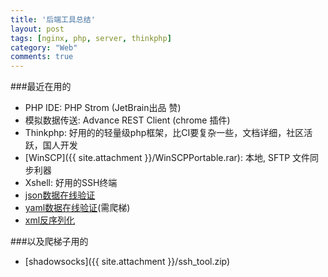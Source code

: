 ```yaml
---
title: '后端工具总结'
layout: post
tags: [nginx, php, server, thinkphp]
category: "Web"
comments: true
---
```

###最近在用的
* PHP IDE: PHP Strom (JetBrain出品 赞)
* 模拟数据传送: Advance REST Client (chrome 插件)
* Thinkphp: 好用的的轻量级php框架，比CI要复杂一些，文档详细，社区活跃，国人开发
* [WinSCP]({{ site.attachment }}/WinSCPPortable.rar): 本地, SFTP 文件同步利器
* Xshell: 好用的SSH终端
* [json数据在线验证](http://pro.jsonlint.com)
* [yaml数据在线验证](http://yamllint.com)(需爬梯)
* [xml反序列化](http://i-tools.org/unserialize)


###以及爬梯子用的
* [shadowsocks]({{ site.attachment }}/ssh_tool.zip)
